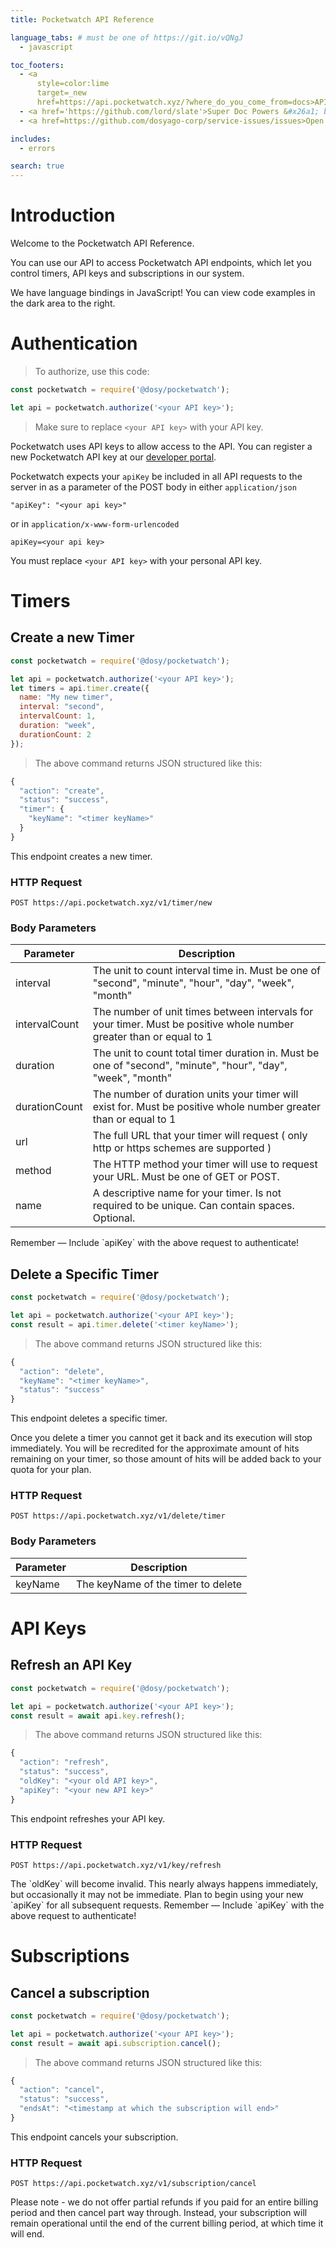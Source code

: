 ```yaml
---
title: Pocketwatch API Reference

language_tabs: # must be one of https://git.io/vQNgJ
  - javascript

toc_footers:
  - <a 
      style=color:lime 
      target=_new 
      href=https://api.pocketwatch.xyz/?where_do_you_come_from=docs>API Keys, Monthly Plans</a>
  - <a href='https://github.com/lord/slate'>Super Doc Powers &#x26a1; by Slate</a>
  - <a href=https://github.com/dosyago-corp/service-issues/issues>Open an Issue</a>

includes:
  - errors

search: true
---
```


# Introduction

  Welcome to the Pocketwatch API Reference. 

  You can use our API to access Pocketwatch API endpoints, which let you control timers, API keys and subscriptions in our system.

  We have language bindings in JavaScript! You can view code examples in the dark area to the right.

# Authentication

  > To authorize, use this code:

  ```javascript
  const pocketwatch = require('@dosy/pocketwatch');

  let api = pocketwatch.authorize('<your API key>');
  ```

  > Make sure to replace `<your API key>` with your API key.

  Pocketwatch uses API keys to allow access to the API. You can register a new Pocketwatch API key at our [developer portal](https://api.pocketwatch.xyz/).

  Pocketwatch expects your `apiKey` be included in all API requests to the server in as a parameter of the POST body in either `application/json` 

  `"apiKey": "<your api key>"`

  or in `application/x-www-form-urlencoded`

  `apiKey=<your api key>`

  <aside class="notice">
    You must replace <code>&lt;your API key&gt;</code> with your personal API key.
  </aside>

# Timers

## Create a new Timer

  ```javascript
  const pocketwatch = require('@dosy/pocketwatch');

  let api = pocketwatch.authorize('<your API key>');
  let timers = api.timer.create({
    name: "My new timer",
    interval: "second",
    intervalCount: 1,
    duration: "week",
    durationCount: 2
  });
  ```

> The above command returns JSON structured like this:

  ```javascript
  {
    "action": "create",
    "status": "success",
    "timer": {
      "keyName": "<timer keyName>"
    }
  }
  ```

  This endpoint creates a new timer.

### HTTP Request

  `POST https://api.pocketwatch.xyz/v1/timer/new`

### Body Parameters

  Parameter | Description
  --------- | -----------
  interval |  The unit to count interval time in. Must be one of "second", "minute", "hour", "day", "week", "month"
  intervalCount | The number of unit times between intervals for your timer. Must be positive whole number greater than or equal to 1
  duration | The unit to count total timer duration in. Must be one of "second", "minute", "hour", "day", "week", "month"
  durationCount | The number of duration units your timer will exist for. Must be positive whole number greater than or equal to 1
  url |  The full URL that your timer will request ( only http or https schemes are supported )
  method | The HTTP method your timer will use to request your URL. Must be one of GET or POST.
  name | A descriptive name for your timer. Is not required to be unique. Can contain spaces. Optional.

  <aside class="success">
    Remember — Include `apiKey` with the above request to authenticate!
  </aside>

## Delete a Specific Timer

  ```javascript
  const pocketwatch = require('@dosy/pocketwatch');

  let api = pocketwatch.authorize('<your API key>');
  const result = api.timer.delete('<timer keyName>');
  ```

> The above command returns JSON structured like this:

  ```javascript
  {
    "action": "delete",
    "keyName": "<timer keyName>",
    "status": "success"
  }
  ```

  This endpoint deletes a specific timer.

  <aside class="warning">
    Once you delete a timer you cannot get it back and its execution will stop immediately. 
    You will be recredited for the approximate amount of hits remaining on your timer, so those amount of hits will be added back to your quota for your plan.
  </aside>

### HTTP Request

  `POST https://api.pocketwatch.xyz/v1/delete/timer`

### Body Parameters

  Parameter | Description
  --------- | -----------
  keyName | The keyName of the timer to delete

# API Keys

## Refresh an API Key

  ```javascript
  const pocketwatch = require('@dosy/pocketwatch');

  let api = pocketwatch.authorize('<your API key>');
  const result = await api.key.refresh();
  ```

> The above command returns JSON structured like this:

  ```javascript
  {
    "action": "refresh",
    "status": "success",
    "oldKey": "<your old API key>",
    "apiKey": "<your new API key>"
  }
  ```

  This endpoint refreshes your API key. 

### HTTP Request

  `POST https://api.pocketwatch.xyz/v1/key/refresh`

  <aside class="warning">
    The `oldKey` will become invalid. This nearly always happens immediately, but
    occasionally it may not be immediate. Plan to begin using your new `apiKey` for all
    subsequent requests.
    Remember — Include `apiKey` with the above request to authenticate!
  </aside>

# Subscriptions

## Cancel a subscription

  ```javascript
  const pocketwatch = require('@dosy/pocketwatch');

  let api = pocketwatch.authorize('<your API key>');
  const result = await api.subscription.cancel();
  ```

> The above command returns JSON structured like this:

  ```javascript
  {
    "action": "cancel",
    "status": "success",
    "endsAt": "<timestamp at which the subscription will end>"
  }
  ```

  This endpoint cancels your subscription. 

### HTTP Request

  `POST https://api.pocketwatch.xyz/v1/subscription/cancel`

  <aside class="warning">
    Please note - we do not offer partial refunds if you paid for an entire billing period and then cancel part way through. Instead, your subscription will remain operational until the end of the current billing period, at which time it will end. 
  </aside>
